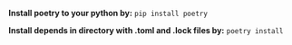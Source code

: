 **Install poetry to your python by:**
`pip install poetry`

**Install depends in directory with .toml and .lock files by:**
`poetry install`
